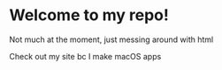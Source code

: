 # Welcome to my repo!

Not much at the moment, just messing around with html

Check out my site bc I make macOS apps
